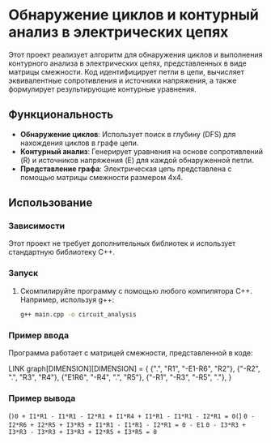 # Обнаружение циклов и контурный анализ в электрических цепях

Этот проект реализует алгоритм для обнаружения циклов и выполнения контурного анализа в электрических цепях, представленных в виде матрицы смежности. Код идентифицирует петли в цепи, вычисляет эквивалентные сопротивления и источники напряжения, а также формулирует результирующие контурные уравнения.

## Функциональность

- **Обнаружение циклов**: Использует поиск в глубину (DFS) для нахождения циклов в графе цепи.
- **Контурный анализ**: Генерирует уравнения на основе сопротивлений (R) и источников напряжения (E) для каждой обнаруженной петли.
- **Представление графа**: Электрическая цепь представлена с помощью матрицы смежности размером 4x4.

## Использование

### Зависимости

Этот проект не требует дополнительных библиотек и использует стандартную библиотеку C++.

### Запуск

1. Скомпилируйте программу с помощью любого компилятора C++. Например, используя g++:

   ```sh
   g++ main.cpp -o circuit_analysis


### Пример ввода

Программа работает с матрицей смежности, представленной в коде:

LINK graph[DIMENSION][DIMENSION] = {
      {".", "R1", "-E1-R6", "R2"},
      {"-R2", ".", "R3", "R4"},
      {"E1R6", "-R4", ".", "R5"},
      {"-R1", "-R3", "-R5", "."},
    }

### Пример вывода

(```)0 + I1*R1 - I1*R1 - I2*R1 + I1*R4 + I1*R1 - I1*R1 - I2*R1 = 0(```)
```0 - I2*R6 + I2*R5 + I3*R5 + I1*R1 - I1*R1 - I2*R1 = 0 - E1```
```0 - I3*R3 + I3*R3 - I3*R3 + I3*R3 + I2*R5 + I3*R5 = 0```

